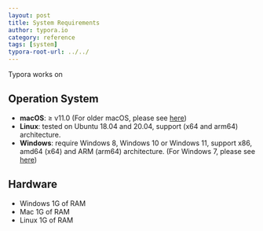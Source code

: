 ```yaml
---
layout: post
title: System Requirements
author: typora.io
category: reference
tags: [system]
typora-root-url: ../../
---
```


Typora works on

## Operation System

- **macOS**: ≥ v11.0 (For older macOS, please see [here](/Older-macOS-Support/))
- **Linux**: tested on Ubuntu 18.04 and 20.04, support (x64 and arm64) architecture. 
- **Windows**: require Windows 8, Windows 10 or Windows 11, support x86, amd64 (x64) and ARM (arm64) architecture. (For Windows 7, please see [here](/Older-Windows-Support/))

## Hardware

- Windows
  1G of RAM
- Mac
  1G of RAM
- Linux
  1G of RAM
